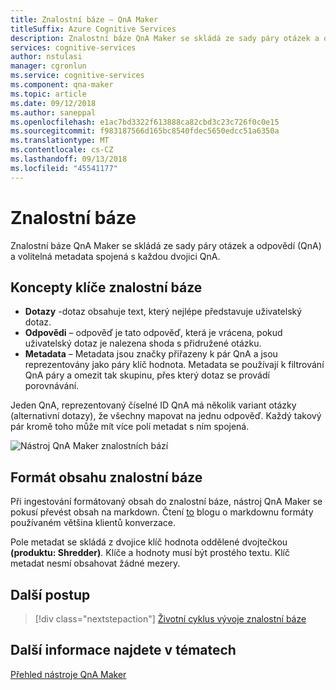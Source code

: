 ```yaml
---
title: Znalostní báze – QnA Maker
titleSuffix: Azure Cognitive Services
description: Znalostní báze QnA Maker se skládá ze sady páry otázek a odpovědí (QnA) a volitelná metadata spojená s každou dvojici QnA.
services: cognitive-services
author: nstulasi
manager: cgronlun
ms.service: cognitive-services
ms.component: qna-maker
ms.topic: article
ms.date: 09/12/2018
ms.author: saneppal
ms.openlocfilehash: e1ac7bd3322f613888ca82cbd3c23c726f0c0e15
ms.sourcegitcommit: f983187566d165bc8540fdec5650edcc51a6350a
ms.translationtype: MT
ms.contentlocale: cs-CZ
ms.lasthandoff: 09/13/2018
ms.locfileid: "45541177"
---
```

# <a name="knowledge-base"></a>Znalostní báze

Znalostní báze QnA Maker se skládá ze sady páry otázek a odpovědí (QnA) a volitelná metadata spojená s každou dvojici QnA.

## <a name="key-knowledge-base-concepts"></a>Koncepty klíče znalostní báze

* **Dotazy** -dotaz obsahuje text, který nejlépe představuje uživatelský dotaz. 
* **Odpovědi** – odpověď je tato odpověď, která je vrácena, pokud uživatelský dotaz je nalezena shoda s přidružené otázku.  
* **Metadata** – Metadata jsou značky přiřazeny k pár QnA a jsou reprezentovány jako páry klíč hodnota. Metadata se používají k filtrování QnA páry a omezit tak skupinu, přes který dotaz se provádí porovnávání.

Jeden QnA, reprezentovaný číselné ID QnA má několik variant otázky (alternativní dotazy), že všechny mapovat na jednu odpověď. Každý takový pár kromě toho může mít více polí metadat s ním spojená.

![Nástroj QnA Maker znalostních bází](../media/qnamaker-concepts-knowledgebase/knowledgebase.png) 

## <a name="knowledge-base-content-format"></a>Formát obsahu znalostní báze

Při ingestování formátovaný obsah do znalostní báze, nástroj QnA Maker se pokusí převést obsah na markdown. Čtení [to](https://aka.ms/qnamaker-docs-markdown-support) blogu o markdownu formáty používaném většina klientů konverzace.

Pole metadat se skládá z dvojice klíč hodnota oddělené dvojtečkou **(produktu: Shredder)**. Klíče a hodnoty musí být prostého textu. Klíč metadat nesmí obsahovat žádné mezery.

## <a name="next-steps"></a>Další postup

> [!div class="nextstepaction"]
> [Životní cyklus vývoje znalostní báze](./development-lifecycle-knowledge-base.md)

## <a name="see-also"></a>Další informace najdete v tématech

[Přehled nástroje QnA Maker](../Overview/overview.md)